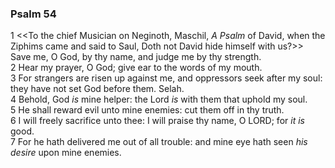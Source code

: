 ### Psalm 54

1 <<To the chief Musician on Neginoth, Maschil, *A Psalm* of David, when the Ziphims came and said to Saul, Doth not David hide himself with us?>> Save me, O God, by thy name, and judge me by thy strength.  
2 Hear my prayer, O God; give ear to the words of my mouth.  
3 For strangers are risen up against me, and oppressors seek after my soul: they have not set God before them. Selah.  
4 Behold, God *is* mine helper: the Lord *is* with them that uphold my soul.  
5 He shall reward evil unto mine enemies: cut them off in thy truth.  
6 I will freely sacrifice unto thee: I will praise thy name, O LORD; for *it is* good.  
7 For he hath delivered me out of all trouble: and mine eye hath seen *his desire* upon mine enemies.  
